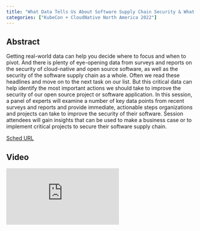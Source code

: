 ```yaml
---
title: "What Data Tells Us About Software Supply Chain Security & What To Do About It - Josh Bressers, Anchore; Tracy Miranda, Chainguard; John Yeoh, Cloud Security Alliance; Eric Tice, Wipro"
categories: ["KubeCon + CloudNative North America 2022"]
---
```


## Abstract

Getting real-world data can help you decide where to focus and when to pivot. And there is plenty of eye-opening data from surveys and reports on the security of cloud-native and open source software, as well as the security of the software supply chain as a whole. Often we read these headlines and move on to the next task on our list. But this critical data can help identify the most important actions we should take to improve the security of our open source project or software application. In this session, a panel of experts will examine a number of key data points from recent surveys and reports and provide immediate, actionable steps organizations and projects can take to improve the security of their software. Session attendees will gain insights that can be used to make a business case or to implement critical projects to secure their software supply chain.

[Sched URL](https://kccncna2022.sched.com/event/423c421b2f1625cab54e9a605b25b593)

## Video

<iframe src="https://www.youtube.com/embed/I6Q7c8Wq_R4" frameborder="0" allow="accelerometer; autoplay; encrypted-media; gyroscope; picture-in-picture" allowfullscreen></iframe>
